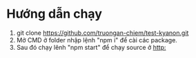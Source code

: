 # Hướng dẫn chạy
1. git clone https://github.com/truongan-chiem/test-kyanon.git
2. Mở CMD ở folder nhập lệnh "npm i" để cài các package.
3. Sau đó chạy lênh "npm start" để chạy source ở [http:](http://localhost:3000/)

